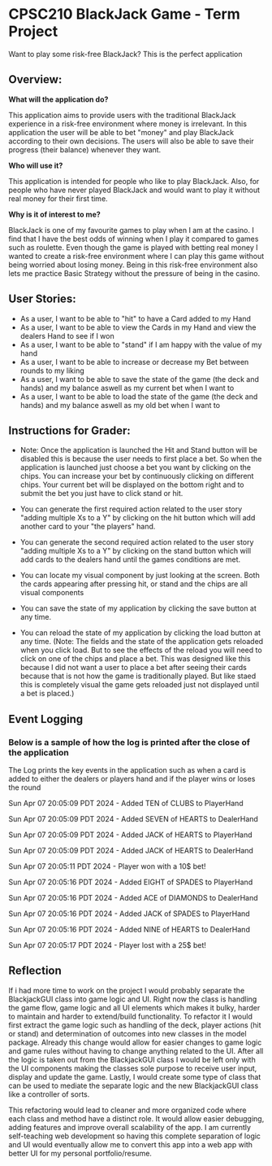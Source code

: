 # CPSC210 BlackJack Game - Term Project

Want to play some risk-free BlackJack? This is the perfect application

## Overview:

**What will the application do?**

This application aims to provide users with the traditional BlackJack experience in a risk-free environment where money is irrelevant.
In this application the user will be able to bet "money" and play BlackJack according to their own decisions.
The users will also be able to save their progress (their balance) whenever they want.

**Who will use it?**

This application is intended for people who like to play BlackJack. 
Also, for people who have never played BlackJack and would want to play it without real money for their first time.


**Why is it of interest to me?**

BlackJack is one of my favourite games to play when I am at the casino. 
I find that I have the best odds of winning when I play it compared to games such as roulette.
Even though the game is played with betting real money I wanted to create a risk-free environment where I can play this game without being worried about losing money.
Being in this risk-free environment also lets me practice Basic Strategy without the pressure of being in the casino.

## User Stories:

- As a user, I want to be able to "hit" to have a Card added to my Hand
- As a user, I want to be able to view the Cards in my Hand and view the dealers Hand to see if I won
- As a user, I want to be able to "stand" if I am happy with the value of my hand
- As a user, I want to be able to increase or decrease my Bet between rounds to my liking
- As a user, I want to be able to save the state of the game (the deck and hands) and my balance aswell as my current bet when I want to
- As a user, I want to be able to load the state of the game (the deck and hands) and my balance aswell as my old bet when I want to

## Instructions for Grader:
- Note: Once the application is launched the Hit and Stand button will be disabled this is because the user needs to first place a bet. So when the application is launched just choose a bet you want by clicking on the chips. You can increase your bet by continuously clicking on different chips. Your current bet will be displayed on the bottom right and to submit the bet you just have to click stand or hit.


- You can generate the first required action related to the user story "adding multiple Xs to a Y" by clicking on the hit button which will add another card to your "the players" hand.
- You can generate the second required action related to the user story "adding multiple Xs to a Y" by clicking on the stand button which will add cards to the dealers hand until the games conditions are met.
- You can locate my visual component by just looking at the screen. Both the cards appearing after pressing hit, or stand and the chips are all visual components
- You can save the state of my application by clicking the save button at any time.
- You can reload the state of my application by clicking the load button at any time. (Note: The fields and the state of the application gets reloaded when you click load. But to see the effects of the reload you will need to click on one of the chips and place a bet. This was designed like this because I did not want a user to place a bet after seeing their cards because that is not how the game is traditionally played. But like staed this is completely visual the game gets reloaded just not displayed until a bet is placed.)

## Event Logging

### Below is a sample of how the log is printed after the close of the application

The Log prints the key events in the application such as when a card is added to either the dealers or players hand and if the player wins or loses the round

Sun Apr 07 20:05:09 PDT 2024 - Added TEN of CLUBS to PlayerHand 

Sun Apr 07 20:05:09 PDT 2024 - Added SEVEN of HEARTS to DealerHand

Sun Apr 07 20:05:09 PDT 2024 - Added JACK of HEARTS to PlayerHand

Sun Apr 07 20:05:09 PDT 2024 - Added JACK of HEARTS to DealerHand

Sun Apr 07 20:05:11 PDT 2024 - Player won with a 10$ bet!

Sun Apr 07 20:05:16 PDT 2024 - Added EIGHT of SPADES to PlayerHand

Sun Apr 07 20:05:16 PDT 2024 - Added ACE of DIAMONDS to DealerHand

Sun Apr 07 20:05:16 PDT 2024 - Added JACK of SPADES to PlayerHand

Sun Apr 07 20:05:16 PDT 2024 - Added NINE of HEARTS to DealerHand

Sun Apr 07 20:05:17 PDT 2024 - Player lost with a 25$ bet!

## Reflection

If i had more time to work on the project I would probably separate the BlackjackGUI class into game logic and UI. Right now the class is handling the game flow, game logic and all UI elements which makes it bulky, harder to maintain and harder to extend/build functionality. To refactor it I would first extract the game logic such as handling of the deck, player actions (hit or stand) and determination of outcomes into new classes in the model package. Already this change would allow for easier changes to game logic and game rules without having to change anything related to the UI. After all the logic is taken out from the BlackjackGUI class I would be left only with the UI components making the classes sole purpose to receive user input, display and update the game. Lastly, I would create some type of class that can be used to mediate the separate logic and the new BlackjackGUI class like a controller of sorts. 

This refactoring would lead to cleaner and more organized code where each class and method have a distinct role. It would allow easier debugging, adding features and improve overall scalability of the app. I am currently self-teaching web development so having this complete separation of logic and UI would eventually allow me to convert this app into a web app with better UI for my personal portfolio/resume.